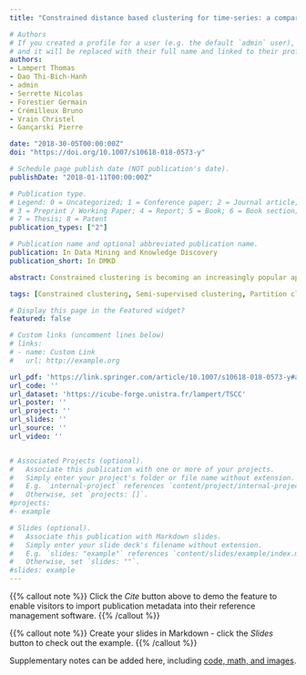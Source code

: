 ```yaml
---
title: "Constrained distance based clustering for time-series: a comparative and experimental study"

# Authors
# If you created a profile for a user (e.g. the default `admin` user), write the username (folder name) here
# and it will be replaced with their full name and linked to their profile.
authors:
- Lampert Thomas
- Dao Thi-Bich-Hanh
- admin
- Serrette Nicolas
- Forestier Germain
- Crémilleux Bruno
- Vrain Christel
- Gançarski Pierre

date: "2018-30-05T00:00:00Z"
doi: "https://doi.org/10.1007/s10618-018-0573-y"

# Schedule page publish date (NOT publication's date).
publishDate: "2018-01-11T00:00:00Z"

# Publication type.
# Legend: 0 = Uncategorized; 1 = Conference paper; 2 = Journal article;
# 3 = Preprint / Working Paper; 4 = Report; 5 = Book; 6 = Book section;
# 7 = Thesis; 8 = Patent
publication_types: ["2"]

# Publication name and optional abbreviated publication name.
publication: In Data Mining and Knowledge Discovery
publication_short: In DMKD

abstract: Constrained clustering is becoming an increasingly popular approach in data mining. It offers a balance between the complexity of producing a formal definition of thematic classes—required by supervised methods—and unsupervised approaches, which ignore expert knowledge and intuition. Nevertheless, the application of constrained clustering to time-series analysis is relatively unknown. This is partly due to the unsuitability of the Euclidean distance metric, which is typically used in data mining, to time-series data. This article addresses this divide by presenting an exhaustive review of constrained clustering algorithms and by modifying publicly available implementations to use a more appropriate distance measure—dynamic time warping. It presents a comparative study, in which their performance is evaluated when applied to time-series. It is found that k-means based algorithms become computationally expensive and unstable under these modifications. Spectral approaches are easily applied and offer state-of-the-art performance, whereas declarative approaches are also easily applied and guarantee constraint satisfaction. An analysis of the results raises several influencing factors to an algorithm’s performance when constraints are introduced.

tags: [Constrained clustering, Semi-supervised clustering, Partition clustering, Time-series, Dynamic time warping]

# Display this page in the Featured widget?
featured: false

# Custom links (uncomment lines below)
# links:
# - name: Custom Link
#   url: http://example.org

url_pdf: 'https://link.springer.com/article/10.1007/s10618-018-0573-y#article-info'
url_code: ''
url_dataset: 'https://icube-forge.unistra.fr/lampert/TSCC'
url_poster: ''
url_project: ''
url_slides: ''
url_source: ''
url_video: ''


# Associated Projects (optional).
#   Associate this publication with one or more of your projects.
#   Simply enter your project's folder or file name without extension.
#   E.g. `internal-project` references `content/project/internal-project/index.md`.
#   Otherwise, set `projects: []`.
#projects:
#- example

# Slides (optional).
#   Associate this publication with Markdown slides.
#   Simply enter your slide deck's filename without extension.
#   E.g. `slides: "example"` references `content/slides/example/index.md`.
#   Otherwise, set `slides: ""`.
#slides: example
---
```


{{% callout note %}}
Click the *Cite* button above to demo the feature to enable visitors to import publication metadata into their reference management software.
{{% /callout %}}

{{% callout note %}}
Create your slides in Markdown - click the *Slides* button to check out the example.
{{% /callout %}}

Supplementary notes can be added here, including [code, math, and images](https://wowchemy.com/docs/writing-markdown-latex/).
